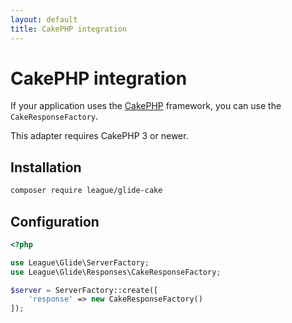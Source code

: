 ```yaml
---
layout: default
title: CakePHP integration
---
```


# CakePHP integration

If your application uses the [CakePHP](http://cakephp.org/) framework, you can use the `CakeResponseFactory`.

<p class="message-notice">This adapter requires CakePHP 3 or newer.</p>

## Installation

~~~ bash
composer require league/glide-cake
~~~

## Configuration

~~~ php
<?php

use League\Glide\ServerFactory;
use League\Glide\Responses\CakeResponseFactory;

$server = ServerFactory::create([
    'response' => new CakeResponseFactory()
]);
~~~